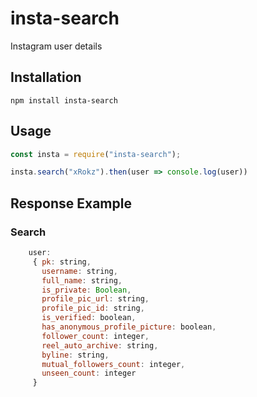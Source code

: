 # insta-search
Instagram user details

## Installation
```
npm install insta-search
```

## Usage
```js
const insta = require("insta-search");

insta.search("xRokz").then(user => console.log(user))
```
## Response Example
### Search
```js
    user:
     { pk: string,
       username: string,
       full_name: string,
       is_private: Boolean,
       profile_pic_url: string,
       profile_pic_id: string,
       is_verified: boolean,
       has_anonymous_profile_picture: boolean,
       follower_count: integer,
       reel_auto_archive: string,
       byline: string,
       mutual_followers_count: integer,
       unseen_count: integer 
     }
```
